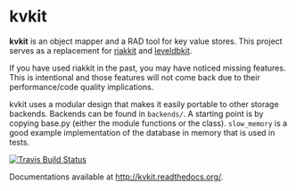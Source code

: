 kvkit
=====

**kvkit** is an object mapper and a RAD tool for key value stores.
This project serves as a replacement for [riakkit][rk] and [leveldbkit][lk].

[rk]: https://github.com/shuhaowu/riakkit
[lk]: https://github.com/shuhaowu/leveldbkit

If you have used riakkit in the past, you may have noticed missing features.
This is intentional and those features will not come back due to their
performance/code quality implications.

kvkit uses a modular design that makes it easily portable to other storage
backends. Backends can be found in `backends/`. A starting point is by copying
base.py (either the module functions or the class). `slow_memory` is a good
example implementation of the database in memory that is used in tests.

[![Travis Build
Status](https://travis-ci.org/shuhaowu/kvkit.png)](https://travis-ci.org/shuhaowu/kvkit.png)

Documentations available at http://kvkit.readthedocs.org/.
